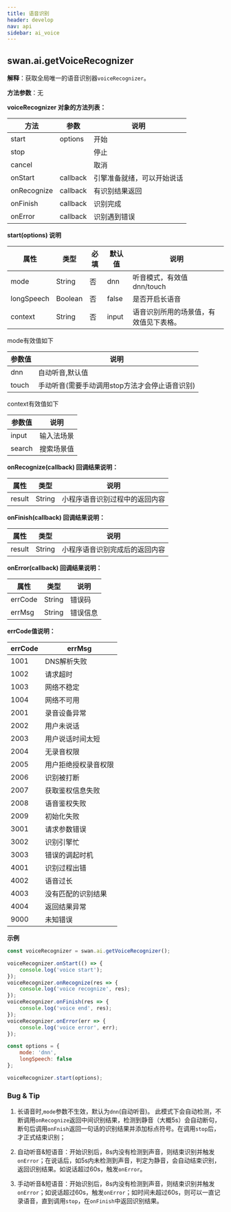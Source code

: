 ```yaml
---
title: 语音识别
header: develop
nav: api
sidebar: ai_voice
---
```


## swan.ai.getVoiceRecognizer


**解释**：获取全局唯一的语音识别器`voiceRecognizer`。

**方法参数**：无

**voiceRecognizer 对象的方法列表：**

|方法 | 参数  |说明|
|---- | ---- | ---- |
|start |  options|  开始|
|stop |  |停止|
|cancel | | 取消|
|onStart | callback| 引擎准备就绪，可以开始说话|
|onRecognize | callback|有识别结果返回|
|onFinish | callback| 识别完成 |
|onError | callback| 识别遇到错误 |

**start(options) 说明**

|属性 |类型  |必填 |默认值 |说明|
|---- | ---- | ---- |---- |---- |
|mode |String  |  否  | dnn|听音模式，有效值dnn/touch|
|longSpeech   |Boolean  |  否  | false | 是否开启长语音|
|context |String  |  否  | input|语音识别所用的场景值，有效值见下表格。 |

mode有效值如下

|参数值 |说明|
|---- | ---- |
|dnn| 自动听音,默认值 |
|touch| 手动听音(需要手动调用stop方法才会停止语音识别) |

context有效值如下

|参数值 |说明|
|---- | ---- |
|input| 输入法场景|
|search|搜索场景值|

**onRecognize(callback) 回调结果说明：**

|属性 | 类型 | 说明 |
|---- | ---- | ---- |
|result |String | 小程序语音识别过程中的返回内容 |

**onFinish(callback) 回调结果说明：**

|属性 | 类型 | 说明 |
|---- | ---- | ---- |
|result |String | 小程序语音识别完成后的返回内容 |

**onError(callback) 回调结果说明：**

|属性 | 类型 | 说明 |
|---- | ---- | ---- |
|errCode |String | 错误码 |
|errMsg |String | 错误信息 |

**errCode值说明：**

|errCode|errMsg|
|---- | ---- |
|1001|	DNS解析失败|
|1002|	请求超时|
|1003|	网络不稳定|	
|1004|	网络不可用|	
|2001|	录音设备异常|
|2002|	用户未说话|
|2003|	用户说话时间太短|
|2004|	无录音权限|
|2005|	用户拒绝授权录音权限|
|2006|	识别被打断|
|2007|	获取鉴权信息失败|
|2008|	语音鉴权失败|
|2009|	初始化失败|
|3001|	请求参数错误|
|3002|	识别引擎忙|
|3003|	错误的调起时机|
|4001|	识别过程出错|
|4002|	语音过长|
|4003|	没有匹配的识别结果|
|4004|	返回结果异常|
|9000|	未知错误|

**示例**

```js
const voiceRecognizer = swan.ai.getVoiceRecognizer();

voiceRecognizer.onStart(() => {
    console.log('voice start');
});
voiceRecognizer.onRecognize(res => {
    console.log('voice recognize', res);
});
voiceRecognizer.onFinish(res => {
    console.log('voice end', res);
});
voiceRecognizer.onError(err => {
    console.log('voice error', err);
});

const options = {
    mode: 'dnn',
    longSpeech: false
};

voiceRecognizer.start(options);

```

### Bug & Tip

1.  长语音时,`mode`参数不生效，默认为`dnn`(自动听音)。 此模式下会自动检测，不断调用`onRecognize`返回中间识别结果，检测到静音（大概5s）会自动断句，断句后调用`onFnish`返回一句话的识别结果并添加标点符号。在调用`stop`后，才正式结束识别；

2. 自动听音&短语音：开始识别后，8s内没有检测到声音，则结束识别并触发`onError`；在说话后，如5s内未检测到声音，判定为静音，会自动结束识别，返回识别结果。如说话超过60s，触发`onError`。

3. 手动听音&短语音：开始识别后，8s内没有检测到声音，则结束识别并触发`onError`；如说话超过60s，触发`onError`；如时间未超过60s，则可以一直记录语音，直到调用`stop`，在`onFinish`中返回识别结果。